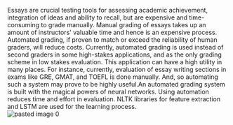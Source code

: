Essays are crucial testing tools for assessing academic achievement, integration of ideas and ability to recall, but are expensive and time-consuming to grade manually. Manual grading of essays takes up an amount of instructors' valuable time and hence is an expensive process. Automated grading, if proven to match or exceed the reliability of human graders, will reduce costs.  Currently, automated grading is used instead of second graders in some high-stakes applications, and as the only grading scheme in low stakes evaluation. This application can have a high utility in many places. For instance, currently, evaluation of essay writing sections in exams like GRE, GMAT, and TOEFL is done manually. And, so automating such a system may prove to be highly useful.An automated grading system is built with the magical powers of neural networks. Using automation reduces time and effort in evaluation. NLTK libraries for feature extraction and LSTM are used for the learning process.  
![pasted image 0](https://user-images.githubusercontent.com/56586361/142764696-4c6cff56-8b1a-457b-b0ee-648d8de99eeb.png)
